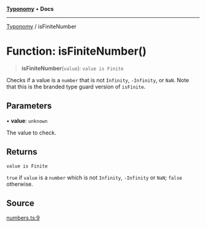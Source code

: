 [**Typonomy**](../README.md) • **Docs**

***

[Typonomy](../globals.md) / isFiniteNumber

# Function: isFiniteNumber()

> **isFiniteNumber**(`value`): `value is Finite`

Checks if a value is a `number` that is not `Infinity`, `-Infinity`, or `NaN`.
Note that this is the branded type guard version of `isFinite`.

## Parameters

• **value**: `unknown`

The value to check.

## Returns

`value is Finite`

`true` if `value` is a `number` which is not `Infinity`, `-Infinity` or `NaN`; `false` otherwise.

## Source

[numbers.ts:9](https://github.com/softcraft-development/typonomy/blob/d8b6722e8f9213512ecbf239a27330f22316ef6d/src/numbers.ts#L9)
